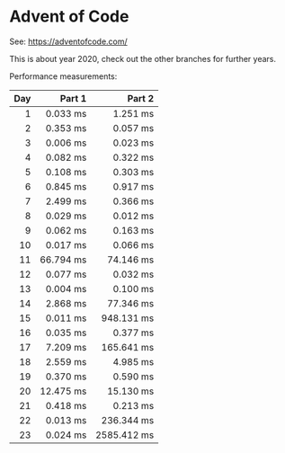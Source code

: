 # Advent of Code

See: https://adventofcode.com/

This is about year 2020, check out the other branches for further years.

Performance measurements:

| Day |    Part 1 |      Part 2 |
| --: | --------: | ----------: |
|   1 |  0.033 ms |    1.251 ms |
|   2 |  0.353 ms |    0.057 ms |
|   3 |  0.006 ms |    0.023 ms |
|   4 |  0.082 ms |    0.322 ms |
|   5 |  0.108 ms |    0.303 ms |
|   6 |  0.845 ms |    0.917 ms |
|   7 |  2.499 ms |    0.366 ms |
|   8 |  0.029 ms |    0.012 ms |
|   9 |  0.062 ms |    0.163 ms |
|  10 |  0.017 ms |    0.066 ms |
|  11 | 66.794 ms |   74.146 ms |
|  12 |  0.077 ms |    0.032 ms |
|  13 |  0.004 ms |    0.100 ms |
|  14 |  2.868 ms |   77.346 ms |
|  15 |  0.011 ms |  948.131 ms |
|  16 |  0.035 ms |    0.377 ms |
|  17 |  7.209 ms |  165.641 ms |
|  18 |  2.559 ms |    4.985 ms |
|  19 |  0.370 ms |    0.590 ms |
|  20 | 12.475 ms |   15.130 ms |
|  21 |  0.418 ms |    0.213 ms |
|  22 |  0.013 ms |  236.344 ms |
|  23 |  0.024 ms | 2585.412 ms |
